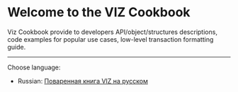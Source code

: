 # Welcome to the VIZ Cookbook

Viz Cookbook provide to developers API/object/structures descriptions, code examples for popular use cases, low-level transaction formatting guide.

***

Choose language:
* Russian: [Поваренная книга VIZ на русском](Ru-Contents)